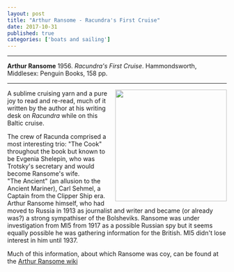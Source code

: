 ```yaml
---
layout: post
title: "Arthur Ransome - Racundra's First Cruise"
date: 2017-10-31
published: true
categories: ['boats and sailing']
---
```



***
<b>Arthur Ransome</b> 1956. _Racundra's First Cruise_. Hammondsworth, Middlesex: Penguin Books, 158 pp.

***


<img width="256" align="right" src="http://timeteam.github.io/images/ransome_1956_racundra.jpg" alt=""> 

A sublime cruising yarn and a pure joy to read and re-read, much of it written by the author at his writing desk on _Racundra_ while on this Baltic cruise.

The crew of Racunda comprised a most interesting trio:
"The Cook" throughout the book but known to be Evgenia Shelepin, who was Trotsky's secretary and would become Ransome's wife.  
"The Ancient" (an allusion to the Ancient Mariner), Carl Sehmel, a Captain from the Clipper Ship era. 
Arthur Ransome himself, who had moved to Russia in 1913 as journalist and writer and became (or already was?) a strong sympathiser of the Bolsheviks.  Ransome was under investigation from MI5 from 1917 as a possible Russian spy but it seems equally possible he was gathering information for the British.  MI5 didn't lose interest in him until 1937.  

Much of this information, about which Ransome was coy, can be found at the [Arthur Ransome wiki](http://arthur-ransome.wikia.com/wiki/Arthur_Ransome_Wiki) 


